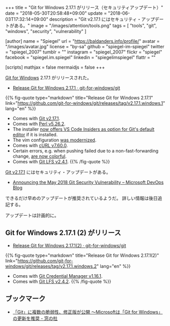 +++
title = "Git for Windows 2.17.1 がリリース（セキュリティアップデート）"
date = "2018-05-30T20:58:48+09:00"
update = "2018-06-03T17:32:14+09:00"
description = "Git v2.17.1 にはセキュリティ・アップデートがある。"
image = "/images/attention/tools.png"
tags  = [ "tools", "git", "windows", "security", "vulnerability" ]

[author]
  name      = "Spiegel"
  url       = "https://baldanders.info/profile/"
  avatar    = "/images/avatar.jpg"
  license   = "by-sa"
  github    = "spiegel-im-spiegel"
  twitter   = "spiegel_2007"
  tumblr    = ""
  instagram = "spiegel_2007"
  flickr    = "spiegel"
  facebook  = "spiegel.im.spiegel"
  linkedin  = "spiegelimspiegel"
  flattr    = ""

[scripts]
  mathjax = false
  mermaidjs = false
+++

[Git for Windows] 2.17.1 がリリースされた。

- [Release Git for Windows 2.17.1 · git-for-windows/git](https://github.com/git-for-windows/git/releases/tag/v2.17.1.windows.1)

{{% fig-quote type="markdown" title="Release Git for Windows 2.17.1" link="https://github.com/git-for-windows/git/releases/tag/v2.17.1.windows.1" lang="en" %}}
- Comes with [Git v2.17.1](https://github.com/git/git/blob/v2.17.1/Documentation/RelNotes/2.17.1.txt).
- Comes with [Perl v5.26.2](http://search.cpan.org/dist/perl-5.26.2/pod/perldelta.pod).
- The installer [now offers VS Code Insiders as option for Git's default editor](https://github.com/git-for-windows/build-extra/pull/181) if it is installed.
- The vim configuration [was modernized](https://github.com/git-for-windows/build-extra/pull/181).
- Comes with [cURL v7.60.0](https://curl.haxx.se/changes.html#7_60_0).
- Certain errors, e.g. when pushing failed due to a non-fast-forwarding change, [are now colorful](https://github.com/git-for-windows/git/pull/1429).
- Comes with [Git LFS v2.4.1](https://github.com/git-lfs/git-lfs/releases/tag/v2.4.1).
{{% /fig-quote %}}

[Git v2.17.1](https://github.com/git/git/blob/v2.17.1/Documentation/RelNotes/2.17.1.txt) にはセキュリティ・アップデートがある。

- [Announcing the May 2018 Git Security Vulnerability – Microsoft DevOps Blog](https://blogs.msdn.microsoft.com/devops/2018/05/29/announcing-the-may-2018-git-security-vulnerability/)

できるだけ早めのアップデートが推奨されているようだ。
詳しい情報は後日追記する。

アップデートは計画的に。

## Git for Windows 2.17.1 (2) がリリース

- [Release Git for Windows 2.17.1(2) · git-for-windows/git](https://github.com/git-for-windows/git/releases/tag/v2.17.1.windows.2)

{{% fig-quote type="markdown" title="Release Git for Windows 2.17.1(2)" link="https://github.com/git-for-windows/git/releases/tag/v2.17.1.windows.2" lang="en" %}}
- Comes with [Git Credential Manager v1.16.1](https://github.com/Microsoft/Git-Credential-Manager-for-Windows/releases/tag/v1.16.1).
- Comes with [Git LFS v2.4.2](https://github.com/git-lfs/git-lfs/releases/tag/v2.4.2).
{{% /fig-quote %}}

## ブックマーク

- [「Git」に複数の脆弱性、修正版が公開 ～Microsoftは「Git for Windows」の更新を推奨 - 窓の杜](https://forest.watch.impress.co.jp/docs/news/1124686.html)

[Git for Windows]: https://gitforwindows.org/
